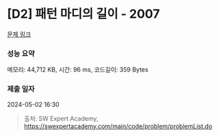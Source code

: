 # [D2] 패턴 마디의 길이 - 2007 

[문제 링크](https://swexpertacademy.com/main/code/problem/problemDetail.do?contestProbId=AV5P1kNKAl8DFAUq) 

### 성능 요약

메모리: 44,712 KB, 시간: 96 ms, 코드길이: 359 Bytes

### 제출 일자

2024-05-02 16:30



> 출처: SW Expert Academy, https://swexpertacademy.com/main/code/problem/problemList.do